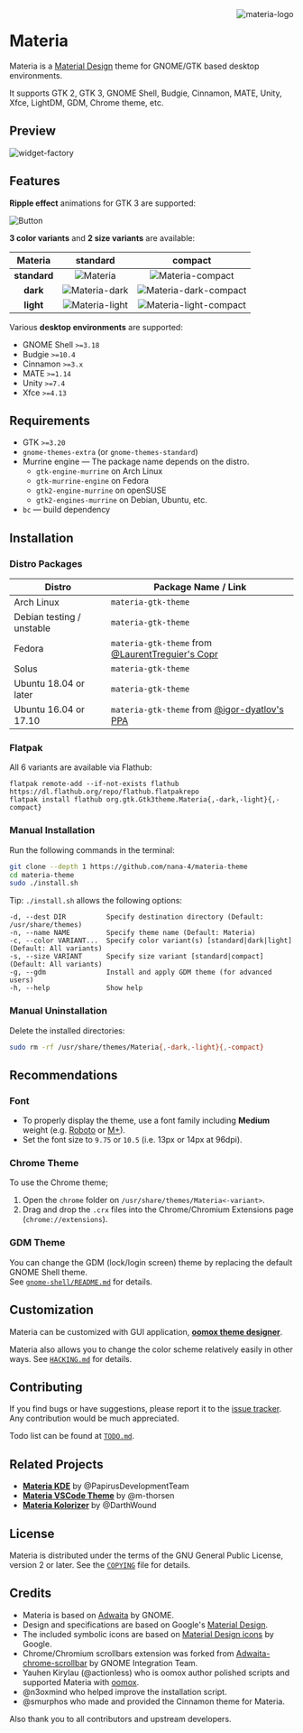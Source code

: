 <img src="../images/materia-logo.svg" alt="materia-logo" align="right" />

# Materia

Materia is a [Material Design](https://material.io) theme for GNOME/GTK based desktop environments.

It supports GTK 2, GTK 3, GNOME Shell, Budgie, Cinnamon, MATE, Unity, Xfce, LightDM, GDM, Chrome theme, etc.

## Preview

![widget-factory](../images/widget-factory.png?raw=true)

## Features

**Ripple effect** animations for GTK 3 are supported:

![Button](../images/Button.gif?raw=true)

**3 color variants** and **2 size variants** are available:

**Materia** | **standard** | **compact**
:-: | :-: | :-:
**standard** | ![Materia][1] | ![Materia-compact][2]
**dark** | ![Materia-dark][3] | ![Materia-dark-compact][4]
**light** | ![Materia-light][5] | ![Materia-light-compact][6]

[1]: ../images/Materia.png?raw=true
[2]: ../images/Materia-compact.png?raw=true
[3]: ../images/Materia-dark.png?raw=true
[4]: ../images/Materia-dark-compact.png?raw=true
[5]: ../images/Materia-light.png?raw=true
[6]: ../images/Materia-light-compact.png?raw=true

Various **desktop environments** are supported:

- GNOME Shell `>=3.18`
- Budgie `>=10.4`
- Cinnamon `>=3.x`
- MATE `>=1.14`
- Unity `>=7.4`
- Xfce `>=4.13`

## Requirements

- GTK `>=3.20`
- `gnome-themes-extra` (or `gnome-themes-standard`)
- Murrine engine — The package name depends on the distro.
  - `gtk-engine-murrine` on Arch Linux
  - `gtk-murrine-engine` on Fedora
  - `gtk2-engine-murrine` on openSUSE
  - `gtk2-engines-murrine` on Debian, Ubuntu, etc.
- `bc` — build dependency

## Installation

### Distro Packages

Distro | Package Name / Link
--- | ---
Arch Linux | `materia-gtk-theme`
Debian testing / unstable | `materia-gtk-theme`
Fedora | `materia-gtk-theme` from [@LaurentTreguier's Copr](https://copr.fedorainfracloud.org/coprs/tcg/themes)
Solus | `materia-gtk-theme`
Ubuntu 18.04 or later | `materia-gtk-theme`
Ubuntu 16.04 or 17.10 | `materia-gtk-theme` from [@igor-dyatlov's PPA](https://launchpad.net/~dyatlov-igor/+archive/ubuntu/materia-theme)

### Flatpak

All 6 variants are available via Flathub:

```
flatpak remote-add --if-not-exists flathub https://dl.flathub.org/repo/flathub.flatpakrepo
flatpak install flathub org.gtk.Gtk3theme.Materia{,-dark,-light}{,-compact}
```

### Manual Installation

Run the following commands in the terminal:

```sh
git clone --depth 1 https://github.com/nana-4/materia-theme
cd materia-theme
sudo ./install.sh
```

Tip: `./install.sh` allows the following options:

```
-d, --dest DIR          Specify destination directory (Default: /usr/share/themes)
-n, --name NAME         Specify theme name (Default: Materia)
-c, --color VARIANT...  Specify color variant(s) [standard|dark|light] (Default: All variants)
-s, --size VARIANT      Specify size variant [standard|compact] (Default: All variants)
-g, --gdm               Install and apply GDM theme (for advanced users)
-h, --help              Show help
```

### Manual Uninstallation

Delete the installed directories:

```sh
sudo rm -rf /usr/share/themes/Materia{,-dark,-light}{,-compact}
```

## Recommendations

### Font

- To properly display the theme, use a font family including **Medium** weight (e.g. [Roboto](https://github.com/google/roboto) or [M+](https://mplus-fonts.osdn.jp)).
- Set the font size to `9.75` or `10.5` (i.e. 13px or 14px at 96dpi).

### Chrome Theme

To use the Chrome theme;

1. Open the `chrome` folder on `/usr/share/themes/Materia<-variant>`.
2. Drag and drop the `.crx` files into the Chrome/Chromium Extensions page (`chrome://extensions`).

### GDM Theme

You can change the GDM (lock/login screen) theme by replacing the default GNOME Shell theme.  
See [`gnome-shell/README.md`](src/gnome-shell/README.md) for details.

## Customization

Materia can be customized with GUI application, [**oomox theme designer**](https://github.com/themix-project/oomox).

Materia also allows you to change the color scheme relatively easily in other ways. See [`HACKING.md`](HACKING.md#how-to-change-the-color-scheme) for details.

## Contributing

If you find bugs or have suggestions, please report it to the [issue tracker](https://github.com/nana-4/materia-theme/issues). Any contribution would be much appreciated.

Todo list can be found at [`TODO.md`](TODO.md).

## Related Projects

- [**Materia KDE**](https://github.com/PapirusDevelopmentTeam/materia-kde) by @PapirusDevelopmentTeam
- [**Materia VSCode Theme**](https://marketplace.visualstudio.com/items?itemName=m-thorsen.vscode-materia) by @m-thorsen
- [**Materia Kolorizer**](https://github.com/DarthWound/materia-kolorizer) by @DarthWound

## License

Materia is distributed under the terms of the GNU General Public License, version 2 or later. See the [`COPYING`](COPYING) file for details.

## Credits

- Materia is based on [Adwaita](HACKING.md#upstream-theme-sources) by GNOME.
- Design and specifications are based on Google's [Material Design](https://material.io).
- The included symbolic icons are based on [Material Design icons](https://github.com/google/material-design-icons) by Google.
- Chrome/Chromium scrollbars extension was forked from [Adwaita-chrome-scrollbar](https://github.com/gnome-integration-team/chrome-gnome-scrollbar) by GNOME Integration Team.
- Yauhen Kirylau (@actionless) who is oomox author polished scripts and supported Materia with [oomox](https://github.com/themix-project/oomox).
- @n3oxmind who helped improve the installation script.
- @smurphos who made and provided the Cinnamon theme for Materia.

Also thank you to all contributors and upstream developers.
